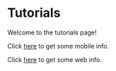 # Tutorials

Welcome to the tutorials page!

Click [here](mobile) to get some mobile info.

Click [here](web) to get some web info.